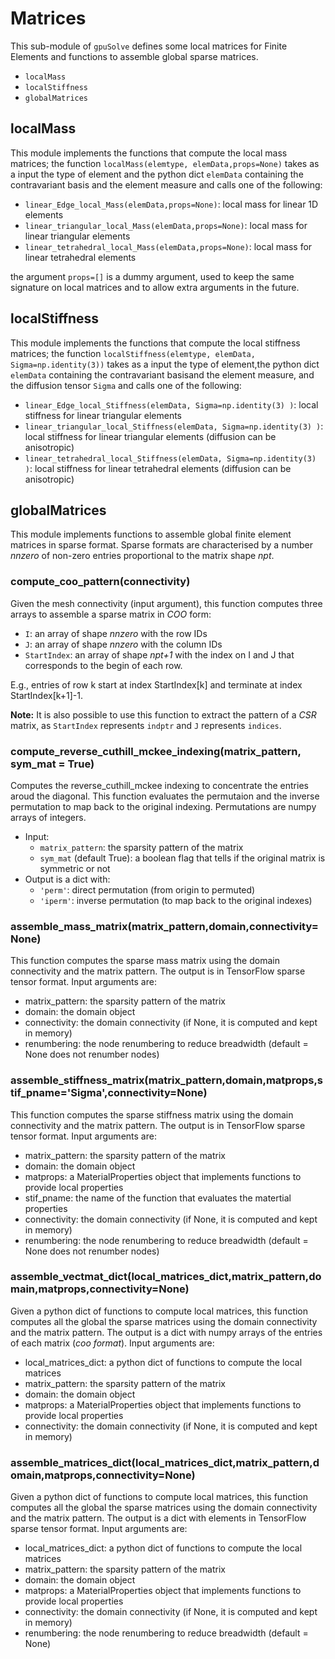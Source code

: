 # Matrices

This sub-module of `gpuSolve` defines some local matrices for Finite Elements and functions to assemble global sparse matrices.

* `localMass`
* `localStiffness`
* `globalMatrices`

## localMass

This module implements the functions that compute the local mass matrices; 
the function `localMass(elemtype, elemData,props=None)` takes as a input the type of element and 
the python dict `elemData` containing the contravariant basis and the element measure and
calls one of the following:

* `linear_Edge_local_Mass(elemData,props=None)`: local mass for linear 1D elements
* `linear_triangular_local_Mass(elemData,props=None)`: local mass for linear triangular elements
* `linear_tetrahedral_local_Mass(elemData,props=None)`: local mass for linear tetrahedral elements 

the argument `props=[]` is a dummy argument, used to keep the same signature on local matrices and to
allow extra arguments in the future.


## localStiffness

This module implements the functions that compute the local stiffness matrices; 
the function `localStiffness(elemtype, elemData, Sigma=np.identity(3))` takes as a input the type of element,the python dict `elemData` containing the contravariant basisand the element measure, and the diffusion tensor `Sigma` and calls one of the following:

* `linear_Edge_local_Stiffness(elemData, Sigma=np.identity(3) )`: local stiffness for linear triangular elements
* `linear_triangular_local_Stiffness(elemData, Sigma=np.identity(3) )`: local stiffness for linear triangular elements (diffusion can be anisotropic)
* `linear_tetrahedral_local_Stiffness(elemData, Sigma=np.identity(3) )`: local stiffness for linear tetrahedral elements (diffusion can be anisotropic)

## globalMatrices

This module implements functions to assemble global finite element matrices in sparse format. Sparse formats 
are characterised by a number *nnzero* of non-zero entries proportional to the matrix shape *npt*. 

###  compute_coo_pattern(connectivity)

Given the mesh connectivity (input argument), this function computes three arrays to assemble a sparse matrix in *COO* form: 

* ``I``: an array of shape *nnzero* with the row IDs
* ``J``: an array of shape *nnzero* with the column IDs
* ``StartIndex``: an array of shape *npt+1* with the index on I and J that corresponds to the begin of each row. 

E.g., entries of row k start at index StartIndex[k] and terminate at index StartIndex[k+1]-1.

**Note:** It is also possible to use this function to extract the pattern of a *CSR* matrix, 
as ``StartIndex`` represents ``indptr`` and ``J`` represents ``indices``.

### compute_reverse_cuthill_mckee_indexing(matrix_pattern, sym_mat = True)

Computes the reverse\_cuthill\_mckee indexing to concentrate the entries aroud the diagonal. 
This function evaluates the permutaion and the inverse permutation to map back to the original indexing. 
Permutations are numpy arrays of integers.

* Input:
   * ``matrix_pattern``: the sparsity pattern of the matrix
   * ``sym_mat`` (default True): a boolean flag that tells if the original matrix is symmetric or not
* Output is a dict with:
   * ``'perm'``: direct permutation (from origin to permuted)
   * ``'iperm'``: inverse  permutation (to map back to the original indexes)



### assemble_mass_matrix(matrix_pattern,domain,connectivity=None)

This function computes the sparse mass matrix using the domain connectivity and the matrix pattern. The output is in TensorFlow sparse tensor format. Input arguments are:

* matrix_pattern: the sparsity pattern of the matrix
* domain:         the domain object
* connectivity:   the domain connectivity (if None, it is computed and kept in memory)
* renumbering:    the node renumbering to reduce breadwidth (default = None does not renumber nodes)

### assemble_stiffness_matrix(matrix_pattern,domain,matprops,stif_pname='Sigma',connectivity=None)

This function computes the sparse stiffness matrix using the domain connectivity and the matrix pattern. The output is in TensorFlow sparse tensor format. Input arguments are:

* matrix_pattern: the sparsity pattern of the matrix
* domain:         the domain object
* matprops:       a MaterialProperties object that implements functions to provide local properties 
* stif_pname:     the name of the function that evaluates the matertial properties
* connectivity:   the domain connectivity (if None, it is computed and kept in memory)
* renumbering:    the node renumbering to reduce breadwidth (default = None does not renumber nodes)

### assemble_vectmat_dict(local_matrices_dict,matrix_pattern,domain,matprops,connectivity=None)

Given a python dict of functions to compute local matrices, this function computes all the global the sparse matrices using the domain connectivity and the matrix pattern. The output is a dict with numpy arrays of the entries of each matrix (*coo format*). Input arguments are:

* local\_matrices\_dict: a python dict of functions to compute the local matrices
* matrix_pattern: the sparsity pattern of the matrix
* domain:         the domain object
* matprops:       a MaterialProperties object that implements functions to provide local properties
* connectivity:   the domain connectivity (if None, it is computed and kept in memory)


### assemble_matrices_dict(local_matrices_dict,matrix_pattern,domain,matprops,connectivity=None)

Given a python dict of functions to compute local matrices, this function computes all the global the sparse matrices using the domain connectivity and the matrix pattern. The output is a dict with elements in TensorFlow sparse tensor format. Input arguments are:

* local\_matrices\_dict: a python dict of functions to compute the local matrices
* matrix_pattern: the sparsity pattern of the matrix
* domain:         the domain object
* matprops:       a MaterialProperties object that implements functions to provide local properties
* connectivity:   the domain connectivity (if None, it is computed and kept in memory)
* renumbering:    the node renumbering to reduce breadwidth (default = None)


